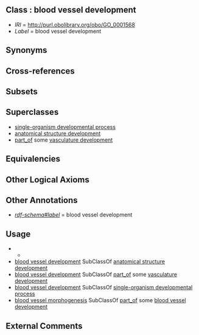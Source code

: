 
## Class : blood vessel development

 * *IRI* = http://purl.obolibrary.org/obo/GO_0001568
 * *Label* = blood vessel development

## Synonyms


## Cross-references


## Subsets


## Superclasses

 * [single-organism developmental process](../../GO/67/GO_0044767.md)
 * [anatomical structure development](../../GO/56/GO_0048856.md)
 * [part_of](../../BFO/50/BFO_0000050.md) some [vasculature development](../../GO/44/GO_0001944.md)

## Equivalencies


## Other Logical Axioms


## Other Annotations

 * *[rdf-schema#label](../../el/rdf-schema#label.md)* = blood vessel development

## Usage

 * -
 * [blood vessel development](../../GO/68/GO_0001568.md) SubClassOf [anatomical structure development](../../GO/56/GO_0048856.md)
 * [blood vessel development](../../GO/68/GO_0001568.md) SubClassOf [part_of](../../BFO/50/BFO_0000050.md) some [vasculature development](../../GO/44/GO_0001944.md)
 * [blood vessel development](../../GO/68/GO_0001568.md) SubClassOf [single-organism developmental process](../../GO/67/GO_0044767.md)
 * [blood vessel morphogenesis](../../GO/14/GO_0048514.md) SubClassOf [part_of](../../BFO/50/BFO_0000050.md) some [blood vessel development](../../GO/68/GO_0001568.md)

## External Comments

